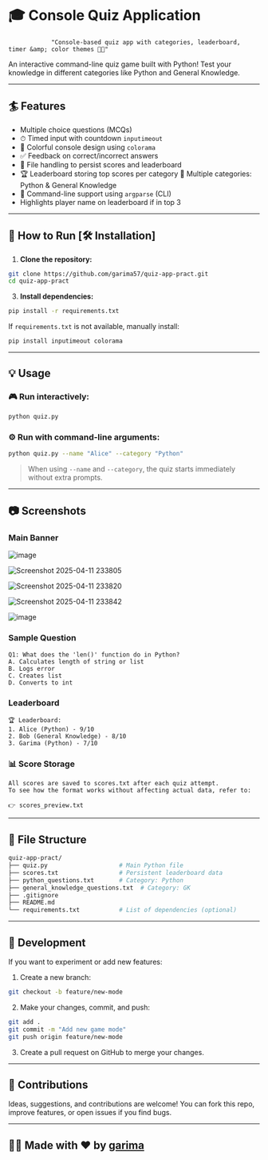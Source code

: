 # 🎓 Console Quiz Application
                "Console-based quiz app with categories, leaderboard, timer &amp; color themes 🌈✨"
An interactive command-line quiz game built with Python! Test your knowledge in different categories like Python and General Knowledge.

---

## :surfer: Features

- Multiple choice questions (MCQs)
- ⏱ Timed input with countdown `inputimeout`
- 🌈 Colorful console design using `colorama`
- ✅ Feedback on correct/incorrect answers
- 📂 File handling to persist scores and leaderboard 
- 🏆 Leaderboard storing top scores per category
 🧠 Multiple categories: Python & General Knowledge
- 🔧 Command-line support using `argparse` (CLI)
- Highlights player name on leaderboard if in top 3

---

## 🚀 How to Run [🛠️ Installation]

1. **Clone the repository:**

```bash
git clone https://github.com/garima57/quiz-app-pract.git
cd quiz-app-pract
```

3. **Install dependencies:**

```bash
pip install -r requirements.txt
```

If `requirements.txt` is not available, manually install:
```bash
pip install inputimeout colorama
```

---

## 💡 Usage

### 🎮 Run interactively:
```bash
python quiz.py
```

### ⚙️ Run with command-line arguments:
```bash
python quiz.py --name "Alice" --category "Python"
```

> When using `--name` and `--category`, the quiz starts immediately without extra prompts.

---

## 📷 Screenshots
### Main Banner


![image](https://github.com/user-attachments/assets/c6622f50-2a97-4d92-a7fe-c420faf066d8)

![Screenshot 2025-04-11 233805](https://github.com/user-attachments/assets/73374ce0-f811-44fe-910c-6cbe398c339c)

![Screenshot 2025-04-11 233820](https://github.com/user-attachments/assets/970dab79-bc46-46e1-b475-22f27f4bef5c)

![Screenshot 2025-04-11 233842](https://github.com/user-attachments/assets/fff6de59-d62b-4e46-b14f-ec996b7cfdec)

![image](https://github.com/user-attachments/assets/c2147389-fd1b-47c6-806b-12856d779f9c)


### Sample Question
```
Q1: What does the 'len()' function do in Python?
A. Calculates length of string or list
B. Logs error
C. Creates list
D. Converts to int
```

### Leaderboard
```
🏆 Leaderboard:
1. Alice (Python) - 9/10
2. Bob (General Knowledge) - 8/10
3. Garima (Python) - 7/10
```
### 📊 Score Storage
```
All scores are saved to scores.txt after each quiz attempt.
To see how the format works without affecting actual data, refer to:

👉 scores_preview.txt
```
---

## 📁 File Structure

```bash
quiz-app-pract/
├── quiz.py                    # Main Python file
├── scores.txt                 # Persistent leaderboard data
├── python_questions.txt       # Category: Python
├── general_knowledge_questions.txt  # Category: GK
├── .gitignore
├── README.md
└── requirements.txt           # List of dependencies (optional)
```

---

## 🌱 Development

If you want to experiment or add new features:

1. Create a new branch:
```bash
git checkout -b feature/new-mode
```

2. Make your changes, commit, and push:
```bash
git add .
git commit -m "Add new game mode"
git push origin feature/new-mode
```

3. Create a pull request on GitHub to merge your changes.

---

## 🙌 Contributions

Ideas, suggestions, and contributions are welcome! You can fork this repo, improve features, or open issues if you find bugs.

---

## 👩‍💻 Made with ❤️ by [garima](https://github.com/garima57)

